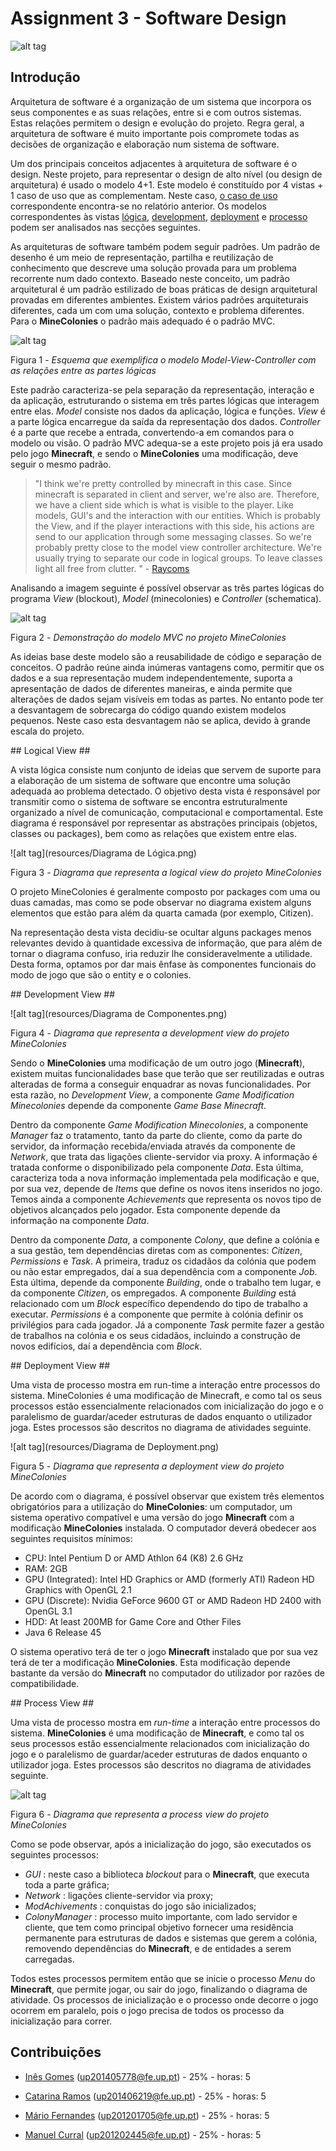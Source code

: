 # Assignment 3 - Software Design #

![alt tag](resources/minecolonies.png)

## Introdução ##

Arquitetura de software é a organização de um sistema que incorpora os seus componentes e as suas relações, entre si e com outros sistemas. Estas relações permitem o design e evolução do projeto. Regra geral, a arquitetura de software é muito importante pois compromete todas as decisões de organização e elaboração num sistema de software.

Um dos principais conceitos adjacentes à arquitetura de software é o design. Neste projeto, para representar o design de alto nível (ou design de arquitetura) é usado o modelo 4+1. Este modelo é constituído por 4 vistas + 1 caso de uso que as complementam. Neste caso, [o caso de uso](https://github.com/inesgomes/minecolonies/blob/develop/ESOF-docs/Assignment2.md) correspondente encontra-se no relatório anterior. Os modelos correspondentes às vistas [lógica](#logical), [development](#development), [deployment](#deployment) e [processo](#process) podem ser analisados nas secções seguintes.

As arquiteturas de software também podem seguir padrões. Um padrão de desenho é um meio de representação, partilha e reutilização de conhecimento que descreve uma solução provada para um problema recorrente num dado contexto. Baseado neste conceito, um padrão arquitetural é um padrão estilizado de boas práticas de design arquitetural provadas em diferentes ambientes. Existem vários padrões arquiteturais diferentes, cada um com uma solução, contexto e problema diferentes. Para o **MineColonies** o padrão mais adequado é o padrão MVC. 

![alt tag](resources/mvc.png)

Figura 1 - *Esquema que exemplifica o modelo Model-View-Controller com as relações entre as partes lógicas*

Este padrão caracteriza-se pela separação da representação, interação e da aplicação, estruturando o sistema em três partes lógicas que interagem entre elas. *Model* consiste nos dados da aplicação, lógica e funções. *View* é a parte lógica encarregue da saída da representação dos dados. *Controller* é a parte que recebe a entrada, convertendo-a em comandos para o modelo ou visão. O padrão MVC adequa-se a este projeto pois já era usado pelo jogo **Minecraft**, e sendo o **MineColonies** uma modificação, deve seguir o mesmo padrão.

> "I think we're pretty controlled by minecraft in this case. Since minecraft is separated in client and server, we're also are. Therefore, we have a client side which is what is visible to the player. Like models, GUI's and the interaction with our entities. Which is probably the View, and if the player interactions with this side, his actions are send to our application through some messaging classes. So we're probably pretty close to the model view controller architecture. We're usually trying to separate our code in logical groups. To leave classes light  alI free from clutter. " - [Raycoms](https://github.com/Raycoms)

Analisando a imagem seguinte é possível observar as três partes lógicas do programa *View* (blockout), *Model* (minecolonies) e *Controller* (schematica). 

![alt tag](resources/partesLogicas.PNG)

Figura 2 - *Demonstração do modelo MVC no projeto MineColonies*

As ideias base deste modelo são a reusabilidade de código e separação de conceitos. O padrão reúne ainda inúmeras vantagens como, permitir que os dados e a sua representação mudem independentemente, suporta a apresentação de dados de diferentes maneiras, e ainda permite que alterações de dados sejam visíveis em todas as partes. No entanto pode ter a desvantagem de sobrecarga do código quando existem modelos pequenos. Neste caso esta desvantagem não se aplica, devido à grande escala do projeto.

<a name="logical"/>
## Logical View ##

A vista lógica consiste num conjunto de ideias que servem de suporte para a elaboração de um sistema de software que encontre uma solução adequada ao problema detectado. O objetivo desta vista é responsável por transmitir como o sistema de software se encontra estruturalmente organizado a nível de comunicação, computacional e comportamental. Este diagrama  é responsável por representar as abstrações principais (objetos, classes ou packages),  bem como as relações que existem entre elas.


![alt tag](resources/Diagrama de Lógica.png)

Figura 3 - *Diagrama que representa a logical view do projeto MineColonies*

O projeto MineColonies é geralmente composto por packages com uma ou duas camadas, mas como se pode observar no diagrama existem alguns elementos que estão para além da quarta camada (por exemplo, Citizen).

Na representação desta vista decidiu-se ocultar alguns packages menos relevantes devido à quantidade excessiva de informação, que para além de tornar o diagrama confuso, iria reduzir lhe consideravelmente a utilidade. Desta forma, optamos por dar mais ênfase às componentes funcionais do modo de jogo que são o entity e o colonies.

<a name="development"/>
## Development View ##

![alt tag](resources/Diagrama de Componentes.png)

Figura 4 - *Diagrama que representa a development view do projeto MineColonies*

Sendo o **MineColonies** uma modificação de um outro jogo (**Minecraft**), existem muitas funcionalidades base que terão que ser reutilizadas e outras alteradas de forma a conseguir enquadrar as novas funcionalidades. Por esta razão, no *Development View*, a componente *Game Modification Minecolonies* depende da componente *Game Base Minecraft*.

Dentro da componente *Game Modification Minecolonies*, a componente *Manager* faz o tratamento, tanto da parte do cliente, como da parte do servidor, da informação recebida/enviada através da componente de *Network*, que trata das ligações cliente-servidor via proxy. A informação é tratada conforme o disponibilizado pela componente *Data*. Esta última, caracteriza toda a nova informação implementada pela modificação e que, por sua vez, depende de *Items* que define os novos itens inseridos no jogo. Temos ainda a componente *Achievements* que representa os novos tipo de objetivos alcançados pelo jogador. Esta componente depende da informação na componente *Data*.
	
Dentro da componente *Data*, a componente *Colony*, que define a colónia e a sua gestão, tem dependências diretas com as componentes: *Citizen*, *Permissions* e *Task*. A primeira, traduz os cidadãos da colónia que podem ou não estar empregados, daí a sua dependência com a componente *Job*. Esta última, depende da componente *Building*, onde o trabalho tem lugar, e da componente *Citizen*, os empregados. A componente *Building* está relacionado com um *Block* específico dependendo do tipo de trabalho a executar. *Permissions* é a componente que permite à colónia definir os privilégios para cada jogador. Já a componente *Task* permite fazer a gestão de trabalhos na colónia e os seus cidadãos, incluindo a construção de novos edifícios, daí a dependência com *Block*.

<a name="deployment"/>
## Deployment View ##

Uma vista de processo mostra em run-time a interação entre processos do sistema. MineColonies é uma modificação de Minecraft, e como tal os seus processos estão essencialmente relacionados com inicialização do jogo e o paralelismo de guardar/aceder estruturas de dados enquanto o utilizador joga. Estes processos são descritos no diagrama de atividades seguinte.

![alt tag](resources/Diagrama de Deployment.png)

Figura 5 - *Diagrama que representa a deployment view do projeto MineColonies*

De acordo com o diagrama, é possível observar que existem três elementos obrigatórios para a utilização do **MineColonies**: um computador, um sistema operativo compatível e uma versão do jogo **Minecraft** com a modificação **MineColonies** instalada. O computador deverá obedecer aos seguintes requisitos mínimos:

* CPU: Intel Pentium D or AMD Athlon 64 (K8) 2.6 GHz
* RAM: 2GB
* GPU (Integrated): Intel HD Graphics or AMD (formerly ATI) Radeon HD Graphics with OpenGL 2.1
* GPU (Discrete): Nvidia GeForce 9600 GT or AMD Radeon HD 2400 with OpenGL 3.1
* HDD: At least 200MB for Game Core and Other Files
* Java 6 Release 45

O sistema operativo terá de ter o jogo **Minecraft** instalado que por sua vez terá de ter a modificação **MineColonies**. Esta modificação depende bastante da versão do **Minecraft** no computador do utilizador por razões de compatibilidade.

<a name="process"/>
## Process View ##

Uma vista de processo mostra em *run-time* a interação entre processos do sistema. **MineColonies** é uma modificação de **Minecraft**, e como tal os seus processos estão essencialmente relacionados com inicialização do jogo e o paralelismo de guardar/aceder estruturas de dados enquanto o utilizador joga. Estes processos são descritos no diagrama de atividades seguinte.

![alt tag](resources/processView.PNG)

Figura 6 - *Diagrama que representa a process view do projeto MineColonies*

Como se pode observar, após a inicialização do jogo, são executados os seguintes processos:

* *GUI* : neste caso a biblioteca *blockout* para o **Minecraft**, que executa toda a parte gráfica;
* *Network* : ligações cliente-servidor via proxy;
* *ModAchivements* : conquistas do jogo são inicializados;
* *ColonyManager* : processo muito importante, com lado servidor e cliente, que tem como principal objetivo fornecer uma residência permanente para estruturas de dados e sistemas que gerem a colónia, removendo dependências do **Minecraft**, e de entidades a serem carregadas. 

Todos estes processos permitem então que se inicie o processo *Menu* do **Minecraft**, que permite jogar, ou sair do jogo, finalizando o diagrama de atividade. Os processos de inicialização e o processo onde decorre o jogo ocorrem em paralelo, pois o jogo precisa de todos os processo da inicialização para correr.

## Contribuições ##

* [Inês Gomes](https://github.com/inesgomes) (up201405778@fe.up.pt) - 25% - horas: 5

* [Catarina Ramos](https://github.com/catramos96) (up201406219@fe.up.pt) - 25% - horas: 5

* [Mário Fernandes](https://github.com/MarioFernandes73) (up201201705@fe.up.pt) - 25% - horas: 5

* [Manuel Curral](https://github.com/Camolas)  (up201202445@fe.up.pt) - 25% - horas: 5

